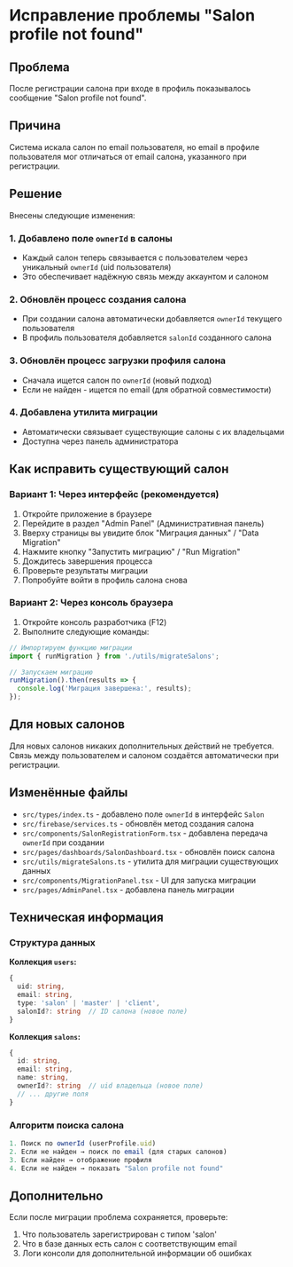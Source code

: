 # Исправление проблемы "Salon profile not found"

## Проблема
После регистрации салона при входе в профиль показывалось сообщение "Salon profile not found".

## Причина
Система искала салон по email пользователя, но email в профиле пользователя мог отличаться от email салона, указанного при регистрации.

## Решение
Внесены следующие изменения:

### 1. Добавлено поле `ownerId` в салоны
- Каждый салон теперь связывается с пользователем через уникальный `ownerId` (uid пользователя)
- Это обеспечивает надёжную связь между аккаунтом и салоном

### 2. Обновлён процесс создания салона
- При создании салона автоматически добавляется `ownerId` текущего пользователя
- В профиль пользователя добавляется `salonId` созданного салона

### 3. Обновлён процесс загрузки профиля салона
- Сначала ищется салон по `ownerId` (новый подход)
- Если не найден - ищется по email (для обратной совместимости)

### 4. Добавлена утилита миграции
- Автоматически связывает существующие салоны с их владельцами
- Доступна через панель администратора

## Как исправить существующий салон

### Вариант 1: Через интерфейс (рекомендуется)
1. Откройте приложение в браузере
2. Перейдите в раздел "Admin Panel" (Административная панель)
3. Вверху страницы вы увидите блок "Миграция данных" / "Data Migration"
4. Нажмите кнопку "Запустить миграцию" / "Run Migration"
5. Дождитесь завершения процесса
6. Проверьте результаты миграции
7. Попробуйте войти в профиль салона снова

### Вариант 2: Через консоль браузера
1. Откройте консоль разработчика (F12)
2. Выполните следующие команды:
```javascript
// Импортируем функцию миграции
import { runMigration } from './utils/migrateSalons';

// Запускаем миграцию
runMigration().then(results => {
  console.log('Миграция завершена:', results);
});
```

## Для новых салонов
Для новых салонов никаких дополнительных действий не требуется. Связь между пользователем и салоном создаётся автоматически при регистрации.

## Изменённые файлы
- `src/types/index.ts` - добавлено поле `ownerId` в интерфейс `Salon`
- `src/firebase/services.ts` - обновлён метод создания салона
- `src/components/SalonRegistrationForm.tsx` - добавлена передача `ownerId` при создании
- `src/pages/dashboards/SalonDashboard.tsx` - обновлён поиск салона
- `src/utils/migrateSalons.ts` - утилита для миграции существующих данных
- `src/components/MigrationPanel.tsx` - UI для запуска миграции
- `src/pages/AdminPanel.tsx` - добавлена панель миграции

## Техническая информация

### Структура данных

**Коллекция `users`:**
```typescript
{
  uid: string,
  email: string,
  type: 'salon' | 'master' | 'client',
  salonId?: string  // ID салона (новое поле)
}
```

**Коллекция `salons`:**
```typescript
{
  id: string,
  email: string,
  name: string,
  ownerId?: string  // uid владельца (новое поле)
  // ... другие поля
}
```

### Алгоритм поиска салона
```typescript
1. Поиск по ownerId (userProfile.uid)
2. Если не найден → поиск по email (для старых салонов)
3. Если найден → отображение профиля
4. Если не найден → показать "Salon profile not found"
```

## Дополнительно
Если после миграции проблема сохраняется, проверьте:
1. Что пользователь зарегистрирован с типом 'salon'
2. Что в базе данных есть салон с соответствующим email
3. Логи консоли для дополнительной информации об ошибках




